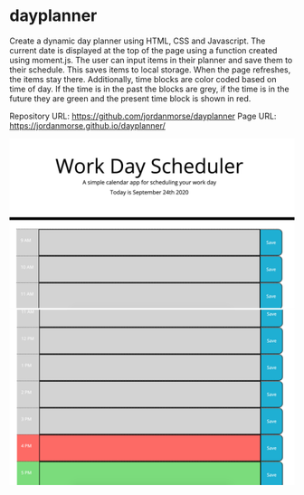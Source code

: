 # dayplanner
Create a dynamic day planner using HTML, CSS and Javascript. The current date is displayed at the top
of the page using a function created using moment.js. The user can input items in their planner and
save them to their schedule. This saves items to local storage. When the page refreshes, the items stay there.
Additionally, time blocks are color coded based on time of day. If the time is in the past the blocks are grey,
if the time is in the future they are green and the present time block is shown in red.

Repository URL: https://github.com/jordanmorse/dayplanner
Page URL: https://jordanmorse.github.io/dayplanner/

![top of planner](images/scheduler.png)
![bottom of planner](images/scheduler2.png)


